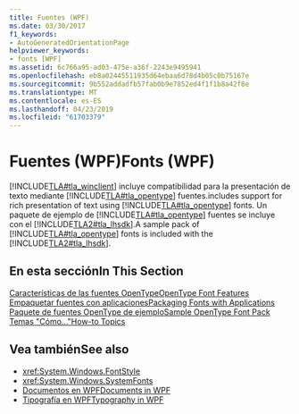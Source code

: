 ```yaml
---
title: Fuentes (WPF)
ms.date: 03/30/2017
f1_keywords:
- AutoGeneratedOrientationPage
helpviewer_keywords:
- fonts [WPF]
ms.assetid: 6c766a95-ad03-475e-a36f-2243e9495941
ms.openlocfilehash: eb8a02445511935d64ebaa6d78d4b05c0b75167e
ms.sourcegitcommit: 9b552addadfb57fab0b9e7852ed4f1f1b8a42f8e
ms.translationtype: MT
ms.contentlocale: es-ES
ms.lasthandoff: 04/23/2019
ms.locfileid: "61703379"
---
```

# <a name="fonts-wpf"></a><span data-ttu-id="ae322-102">Fuentes (WPF)</span><span class="sxs-lookup"><span data-stu-id="ae322-102">Fonts (WPF)</span></span>
[!INCLUDE[TLA#tla_winclient](../../../../includes/tlasharptla-winclient-md.md)] <span data-ttu-id="ae322-103">incluye compatibilidad para la presentación de texto mediante [!INCLUDE[TLA#tla_opentype](../../../../includes/tlasharptla-opentype-md.md)] fuentes.</span><span class="sxs-lookup"><span data-stu-id="ae322-103">includes support for rich presentation of text using [!INCLUDE[TLA#tla_opentype](../../../../includes/tlasharptla-opentype-md.md)] fonts.</span></span> <span data-ttu-id="ae322-104">Un paquete de ejemplo de [!INCLUDE[TLA#tla_opentype](../../../../includes/tlasharptla-opentype-md.md)] fuentes se incluye con el [!INCLUDE[TLA2#tla_lhsdk](../../../../includes/tla2sharptla-lhsdk-md.md)].</span><span class="sxs-lookup"><span data-stu-id="ae322-104">A sample pack of [!INCLUDE[TLA#tla_opentype](../../../../includes/tlasharptla-opentype-md.md)] fonts is included with the [!INCLUDE[TLA2#tla_lhsdk](../../../../includes/tla2sharptla-lhsdk-md.md)].</span></span>  
  
## <a name="in-this-section"></a><span data-ttu-id="ae322-105">En esta sección</span><span class="sxs-lookup"><span data-stu-id="ae322-105">In This Section</span></span>  
 [<span data-ttu-id="ae322-106">Características de las fuentes OpenType</span><span class="sxs-lookup"><span data-stu-id="ae322-106">OpenType Font Features</span></span>](opentype-font-features.md)  
 [<span data-ttu-id="ae322-107">Empaquetar fuentes con aplicaciones</span><span class="sxs-lookup"><span data-stu-id="ae322-107">Packaging Fonts with Applications</span></span>](packaging-fonts-with-applications.md)  
 [<span data-ttu-id="ae322-108">Paquete de fuentes OpenType de ejemplo</span><span class="sxs-lookup"><span data-stu-id="ae322-108">Sample OpenType Font Pack</span></span>](sample-opentype-font-pack.md)  
 [<span data-ttu-id="ae322-109">Temas "Cómo..."</span><span class="sxs-lookup"><span data-stu-id="ae322-109">How-to Topics</span></span>](fonts-how-to-topics.md)  
  
## <a name="see-also"></a><span data-ttu-id="ae322-110">Vea también</span><span class="sxs-lookup"><span data-stu-id="ae322-110">See also</span></span>

- <xref:System.Windows.FontStyle>
- <xref:System.Windows.SystemFonts>
- [<span data-ttu-id="ae322-111">Documentos en WPF</span><span class="sxs-lookup"><span data-stu-id="ae322-111">Documents in WPF</span></span>](documents-in-wpf.md)
- [<span data-ttu-id="ae322-112">Tipografía en WPF</span><span class="sxs-lookup"><span data-stu-id="ae322-112">Typography in WPF</span></span>](typography-in-wpf.md)
